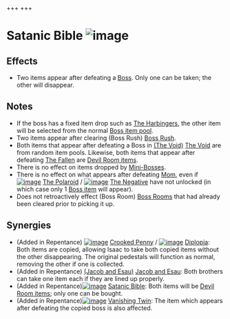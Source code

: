 +++
+++

 # Satanic Bible ![image](/image/Satanic_Bible.png) 


Effects
---------


* Two items appear after defeating a [Boss](/wiki/Boss "Boss"). Only one can be taken; the other will disappear.


Notes
-------


* If the boss has a fixed item drop such as [The Harbingers](/wiki/The_Harbingers "The Harbingers"), the other item will be selected from the normal [Boss item pool](/wiki/Boss_(Item_Pool) "Boss (Item Pool)").
* Two items appear after clearing (Boss Rush) [Boss Rush](/wiki/Boss_Rush "Boss Rush").
* Both items that appear after defeating a Boss in [(The Void)](/wiki/The_Void "The Void") [The Void](/wiki/The_Void "The Void") are from random item pools. Likewise, both items that appear after defeating [The Fallen](/wiki/The_Fallen "The Fallen") are [Devil Room items](/wiki/Devil_Room_(Item_Pool) "Devil Room (Item Pool)").
* There is no effect on items dropped by [Mini-Bosses](/wiki/All_Mini-Bosses_(Bosses) "All Mini-Bosses (Bosses)").
* There is no effect on what appears after defeating [Mom](/wiki/Mom "Mom"), even if [![image](/image/The_Polaroid.png)](/wiki/The_Polaroid "The Polaroid") [The Polaroid](/wiki/The_Polaroid "The Polaroid") / [![image](/image/The_Negative.png)](/wiki/The_Negative "The Negative") [The Negative](/wiki/The_Negative "The Negative") have not unlocked (in which case only 1 [Boss item](/wiki/Boss_(Item_Pool) "Boss (Item Pool)") will appear).
* Does not retroactively effect (Boss Room) [Boss Rooms](/wiki/Boss_Room "Boss Room") that had already been cleared prior to picking it up.


Synergies
-----------


* (Added in Repentance) [![image](/image/Crooked_Penny.png)](/wiki/Crooked_Penny "Crooked Penny") [Crooked Penny](/wiki/Crooked_Penny "Crooked Penny") / [![image](/image/Diplopia.png)](/wiki/Diplopia "Diplopia") [Diplopia](/wiki/Diplopia "Diplopia"): Both items are copied, allowing Isaac to take both copied items without the other disappearing. The original pedestals will function as normal, removing the other if one is collected.
* (Added in Repentance)  [(Jacob and Esau)](/wiki/Jacob_and_Esau "Jacob and Esau") [Jacob and Esau](/wiki/Jacob_and_Esau "Jacob and Esau"): Both brothers can take one item each if they are lined up properly.
* (Added in Repentance)[![image](/image/Satanic_Bible.png)](/wiki/Satanic_Bible "Satanic Bible") [Satanic Bible](/wiki/Satanic_Bible "Satanic Bible"): Both items will be [Devil Room items](/wiki/Devil_Room_(Item_Pool) "Devil Room (Item Pool)"); only one can be bought.
* (Added in Repentance)[![image](/image/Vanishing_Twin.png)](/wiki/Vanishing_Twin "Vanishing Twin") [Vanishing Twin](/wiki/Vanishing_Twin "Vanishing Twin"): The item which appears after defeating the copied boss is also affected.


